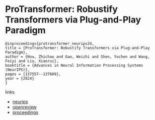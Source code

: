 # ProTransformer: Robustify Transformers via Plug-and-Play Paradigm

```
@inproceedings{protransformer_neurips24,
title = {ProTransformer: Robustify Transformers via Plug-and-Play Paradigm},
author = {Hou, Zhichao and Gao, Weizhi and Shen, Yuchen and Wang, Feiyi and Liu, Xiaorui},
booktitle = {Advances in Neural Information Processing Systems (NeurIPS)},
pages = {137557--137609},
year = {2024}
}
```

links
- [neurips](https://nips.cc/Conferences/2024/Schedule?showEvent=94947)
- [openreview](https://openreview.net/forum?id=UkauUrTbxx)
- [proceedings](https://papers.nips.cc//paper_files/paper/2024/hash/f8b1ea224de27a460488db5b854f6c53-Abstract-Conference.html)
